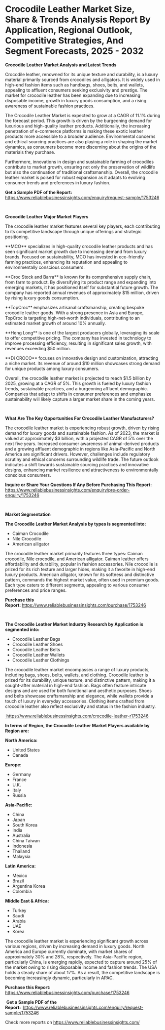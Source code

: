<p><h1>Crocodile Leather Market Size, Share & Trends Analysis Report By Application, Regional Outlook, Competitive Strategies, And Segment Forecasts, 2025 - 2032</h1></p><p><strong>Crocodile Leather Market Analysis and Latest Trends</strong></p>
<p><p>Crocodile leather, renowned for its unique texture and durability, is a luxury material primarily sourced from crocodiles and alligators. It is widely used in high-end fashion items such as handbags, shoes, belts, and wallets, appealing to affluent consumers seeking exclusivity and prestige. The market for crocodile leather has been expanding due to increasing disposable income, growth in luxury goods consumption, and a rising awareness of sustainable fashion practices.</p><p>The Crocodile Leather Market is expected to grow at a CAGR of 11.1% during the forecast period. This growth is driven by the burgeoning demand for luxurious and high-quality leather products. Additionally, the increasing penetration of e-commerce platforms is making these exotic leather products more accessible to a broader audience. Environmental concerns and ethical sourcing practices are also playing a role in shaping the market dynamics, as consumers become more discerning about the origins of the materials they purchase.</p><p>Furthermore, innovations in design and sustainable farming of crocodiles contribute to market growth, ensuring not only the preservation of wildlife but also the continuation of traditional craftsmanship. Overall, the crocodile leather market is poised for robust expansion as it adapts to evolving consumer trends and preferences in luxury fashion.</p></p>
<p><strong>Get a Sample PDF of the Report:&nbsp;</strong> <a href="https://www.reliablebusinessinsights.com/enquiry/request-sample/1753246?utm_campaign=2820&utm_medium=2&utm_source=Github&utm_content=ia&utm_term=04042025&utm_id=crocodile-leather">https://www.reliablebusinessinsights.com/enquiry/request-sample/1753246</a></p>
<p>&nbsp;</p>
<p><strong>Crocodile Leather Major Market Players</strong></p>
<p><p>The crocodile leather market features several key players, each contributing to its competitive landscape through unique offerings and strategic positioning.</p><p>**MCO** specializes in high-quality crocodile leather products and has seen significant market growth due to increasing demand from luxury brands. Focused on sustainability, MCO has invested in eco-friendly farming practices, enhancing its reputation and appealing to environmentally conscious consumers.</p><p>**Croc Stock and Barra** is known for its comprehensive supply chain, from farm to product. By diversifying its product range and expanding into emerging markets, it has positioned itself for substantial future growth. The company has reported annual revenues of approximately $15 million, driven by rising luxury goods consumption.</p><p>**TopCroc** emphasizes artisanal craftsmanship, creating bespoke crocodile leather goods. With a strong presence in Asia and Europe, TopCroc is targeting high-net-worth individuals, contributing to an estimated market growth of around 10% annually.</p><p>**Heng Long** is one of the largest producers globally, leveraging its scale to offer competitive pricing. The company has invested in technology to improve processing efficiency, resulting in significant sales growth, with revenues exceeding $50 million.</p><p>**Di CROCO** focuses on innovative design and customization, attracting a niche market. Its revenue of around $10 million showcases strong demand for unique products among luxury consumers.</p><p>Overall, the crocodile leather market is projected to reach $1.5 billion by 2025, growing at a CAGR of 5%. This growth is fueled by luxury fashion trends, sustainable practices, and a burgeoning affluent demographic. Companies that adapt to shifts in consumer preferences and emphasize sustainability will likely capture a larger market share in the coming years.</p></p>
<p>&nbsp;</p>
<p><strong>What Are The Key Opportunities For Crocodile Leather Manufacturers?</strong></p>
<p><p>The crocodile leather market is experiencing robust growth, driven by rising demand for luxury goods and sustainable fashion. As of 2023, the market is valued at approximately $3 billion, with a projected CAGR of 5% over the next five years. Increased consumer awareness of animal-derived products and a growing affluent demographic in regions like Asia-Pacific and North America are significant drivers. However, challenges include regulatory scrutiny and ethical concerns surrounding wildlife trade. The future outlook indicates a shift towards sustainable sourcing practices and innovative designs, enhancing market resilience and attractiveness to environmentally conscious consumers.</p></p>
<p><strong>Inquire or Share Your Questions If Any Before Purchasing This Report:</strong> <a href="https://www.reliablebusinessinsights.com/enquiry/pre-order-enquiry/1753246?utm_campaign=2820&utm_medium=2&utm_source=Github&utm_content=ia&utm_term=04042025&utm_id=crocodile-leather">https://www.reliablebusinessinsights.com/enquiry/pre-order-enquiry/1753246</a></p>
<p>&nbsp;</p>
<p><strong>Market Segmentation</strong></p>
<p><strong>The Crocodile Leather Market Analysis by types is segmented into:</strong></p>
<p><ul><li>Caiman Crocodile</li><li>Nile Crocodile</li><li>American alligator</li></ul></p>
<p><p>The crocodile leather market primarily features three types: Caiman crocodile, Nile crocodile, and American alligator. Caiman leather offers affordability and durability, popular in fashion accessories. Nile crocodile is prized for its rich texture and larger hides, making it a favorite in high-end luxury products. American alligator, known for its softness and distinctive pattern, commands the highest market value, often used in premium goods. Each type caters to different segments, appealing to various consumer preferences and price ranges.</p></p>
<p><strong>Purchase this Report:&nbsp;</strong><a href="https://www.reliablebusinessinsights.com/purchase/1753246?utm_campaign=2820&utm_medium=2&utm_source=Github&utm_content=ia&utm_term=04042025&utm_id=crocodile-leather">https://www.reliablebusinessinsights.com/purchase/1753246</a></p>
<p>&nbsp;</p>
<p><strong>The Crocodile Leather Market Industry Research by Application is segmented into:</strong></p>
<p><ul><li>Crocodile Leather Bags</li><li>Crocodile Leather Shoes</li><li>Crocodile Leather Belts</li><li>Crocodile Leather Wallets</li><li>Crocodile Leather Clothings</li></ul></p>
<p><p>The crocodile leather market encompasses a range of luxury products, including bags, shoes, belts, wallets, and clothing. Crocodile leather is prized for its durability, unique texture, and distinctive pattern, making it a sought-after material in high-end fashion. Bags often feature intricate designs and are used for both functional and aesthetic purposes. Shoes and belts showcase craftsmanship and elegance, while wallets provide a touch of luxury in everyday accessories. Clothing items crafted from crocodile leather also reflect exclusivity and status in the fashion industry.</p></p>
<p><a href="https://www.reliablebusinessinsights.com/crocodile-leather-r1753246?utm_campaign=2820&utm_medium=2&utm_source=Github&utm_content=ia&utm_term=04042025&utm_id=crocodile-leather">&nbsp;https://www.reliablebusinessinsights.com/crocodile-leather-r1753246</a></p>
<p><strong>In terms of Region, the Crocodile Leather Market Players available by Region are:</strong></p>
<p>
    <p> <strong> North America: </strong>
        <ul>
            <li>United States</li>
            <li>Canada</li>
        </ul>
        </p> 
    <p> <strong> Europe: </strong>
        <ul>
            <li>Germany</li>
            <li>France</li>
            <li>U.K.</li>
            <li>Italy</li>
            <li>Russia</li>
        </ul>
        </p> 
    <p> <strong> Asia-Pacific: </strong>
        <ul>
            <li>China</li>
            <li>Japan</li>
            <li>South Korea</li>
            <li>India</li>
            <li>Australia</li>
            <li>China Taiwan</li>
            <li>Indonesia</li>
            <li>Thailand</li>
            <li>Malaysia</li>
        </ul>
        </p> 
    <p> <strong> Latin America: </strong>
        <ul>
            <li>Mexico</li>
            <li>Brazil</li>
            <li>Argentina Korea</li>
            <li>Colombia</li>
        </ul>
        </p> 
    <p> <strong> Middle East & Africa: </strong>
        <ul>
            <li>Turkey</li>
            <li>Saudi</li>
            <li>Arabia</li>
            <li>UAE</li>
            <li>Korea</li>
        </ul>
    </p>
    </p>
<p><p>The crocodile leather market is experiencing significant growth across various regions, driven by increasing demand in luxury goods. North America and Europe currently dominate, with market shares of approximately 30% and 28%, respectively. The Asia-Pacific region, particularly China, is emerging rapidly, expected to capture around 25% of the market owing to rising disposable income and fashion trends. The USA holds a steady share of about 17%. As a result, the competitive landscape is becoming increasingly dynamic, particularly in APAC.</p></p>
<p><strong>Purchase this Report: </strong><a href="https://www.reliablebusinessinsights.com/purchase/1753246?utm_campaign=2820&utm_medium=2&utm_source=Github&utm_content=ia&utm_term=04042025&utm_id=crocodile-leather">https://www.reliablebusinessinsights.com/purchase/1753246</a></p>
<p>&nbsp;<strong>Get a Sample PDF of the Report:&nbsp;&nbsp;</strong><a href="https://www.reliablebusinessinsights.com/enquiry/request-sample/1753246?utm_campaign=2820&utm_medium=2&utm_source=Github&utm_content=ia&utm_term=04042025&utm_id=crocodile-leather">https://www.reliablebusinessinsights.com/enquiry/request-sample/1753246</a></p>
<p><strong></strong></p>
<p>Check more reports on <a href="https://www.reliablebusinessinsights.com/?utm_campaign=2820&utm_medium=2&utm_source=Github&utm_content=ia&utm_term=04042025&utm_id=crocodile-leather">https://www.reliablebusinessinsights.com/</a></p>